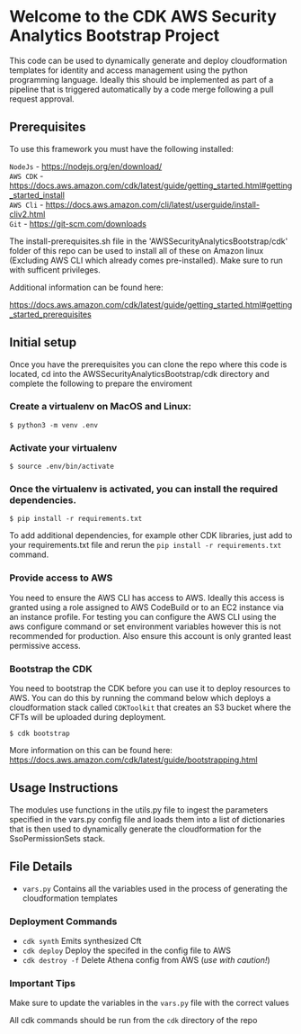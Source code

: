 
# Welcome to the CDK AWS Security Analytics Bootstrap Project

This code can be used to dynamically generate and deploy cloudformation templates for identity and access management using the python programming language. Ideally this should be implemented as part of a pipeline that is triggered automatically by a code merge following a pull request approval.

## Prerequisites

To use this framework you must have the following installed:

`NodeJs` - https://nodejs.org/en/download/  
`AWS CDK` - https://docs.aws.amazon.com/cdk/latest/guide/getting_started.html#getting_started_install  
`AWS Cli` - https://docs.aws.amazon.com/cli/latest/userguide/install-cliv2.html  
`Git` - https://git-scm.com/downloads  

The install-prerequisites.sh file in the 'AWSSecurityAnalyticsBootstrap/cdk' folder of this repo can be used to install all of these on Amazon linux (Excluding AWS CLI which already comes pre-installed). Make sure to run with sufficent privileges.

Additional information can be found here:

https://docs.aws.amazon.com/cdk/latest/guide/getting_started.html#getting_started_prerequisites

## Initial setup
Once you have the prerequisites you can clone the repo where this code is located, cd into the AWSSecurityAnalyticsBootstrap/cdk directory and complete the following to prepare the enviroment

### Create a virtualenv on MacOS and Linux:
```
$ python3 -m venv .env
```

### Activate your virtualenv
```
$ source .env/bin/activate
```

### Once the virtualenv is activated, you can install the required dependencies.
```
$ pip install -r requirements.txt
```

To add additional dependencies, for example other CDK libraries, just add to
your requirements.txt file and rerun the `pip install -r requirements.txt` command.

### Provide access to AWS

You need to ensure the AWS CLI has access to AWS. Ideally this access is granted using a role assigned to AWS CodeBuild or to an EC2 instance via an instance profile. For testing you can configure the AWS CLI using the aws configure command or set environment variables however this is not recommended for production. Also ensure this account is only granted least permissive access.  

### Bootstrap the CDK

You need to bootstrap the CDK before you can use it to deploy resources to AWS. You can do this by running the command below which deploys a cloudformation stack called `CDKToolkit` that creates an S3 bucket where the CFTs will be uploaded during deployment.

```
$ cdk bootstrap
```

More information on this can be found here: https://docs.aws.amazon.com/cdk/latest/guide/bootstrapping.html  

## Usage Instructions

The modules use functions in the utils.py file to ingest the parameters specified in the vars.py config file and loads them into a list of dictionaries that is then used to dynamically generate the cloudformation for the SsoPermissionSets stack.  

## File Details

 * `vars.py`    Contains all the variables used in the process of generating the cloudformation templates

### Deployment Commands

 * `cdk synth`      Emits synthesized Cft
 * `cdk deploy`     Deploy the specifed in the config file to AWS  
 * `cdk destroy -f` Delete Athena config from AWS (*use with caution!*)

### Important Tips

Make sure to update the variables in the `vars.py` file with the correct values

All cdk commands should be run from the `cdk` directory of the repo